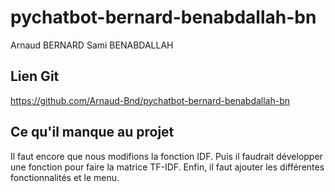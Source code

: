 # **pychatbot-bernard-benabdallah-bn**

Arnaud BERNARD
Sami BENABDALLAH

## **Lien Git**

https://github.com/Arnaud-Bnd/pychatbot-bernard-benabdallah-bn

## **Ce qu'il manque au projet**

Il faut encore que nous modifions la fonction IDF. Puis il faudrait développer une fonction pour faire la matrice TF-IDF.
Enfin, il faut ajouter les différentes fonctionnalités et le menu.
